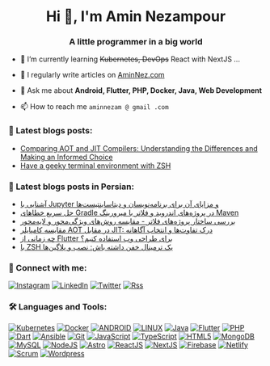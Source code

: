 ﻿<h1 align="center">Hi 👋, I'm Amin Nezampour</h1>
<h3 align="center">A little programmer in a big world</h3>

- 🌱 I’m currently learning ~~Kubernetes, DevOps~~ React with NextJS ...

- 📝 I regularly write articles on [AminNez.com](https://aminnez.com)

- 💬 Ask me about **Android, Flutter, PHP, Docker, Java, Web Development**

- 📫 How to reach me `aminnezam @ gmail .com`

### 📕 Latest blogs posts:
<!-- BLOG-POST-LIST:START -->
- [Comparing AOT and JIT Compilers: Understanding the Differences and Making an Informed Choice](https://aminnez.com/programming-concepts/jit-vs-aot-compiler-pros-cons)
- [Have a geeky terminal environment with ZSH](https://aminnez.com/linux/zsh-the-z-shell)
<!-- BLOG-POST-LIST:END -->

### 📕 Latest blogs posts in Persian:
<!-- PERSIAN-BLOG-POST-LIST:START -->
- [آشنایی با Jupyter و مزایای آن برای برنامه‌نویسان و دیتاساینتیست‌ها](https://fa.aminnez.com/programming-concepts/jupyter-notebook-multi-language)
- [حل سریع خطاهای Gradle در پروژه‌های اندروید و فلاتر با میرورینگ Maven](https://fa.aminnez.com/flutter/maven-mirror-for-gradle-error)
- [بررسی ساختار پروژه‌های فلاتر - مقایسه روش‌های ویژگی‌محور و لایه‌محور](https://fa.aminnez.com/flutter/flutter-project-structure)
- [مقایسه کامپایلر AOT در مقابل JIT: درک تفاوت‌ها و انتخاب آگاهانه](https://fa.aminnez.com/programming-concepts/jit-vs-aot-compiler-pros-cons)
- [چه زمانی از Flutter برای طراحی وب استفاده کنیم؟](https://fa.aminnez.com/flutter/should-use-flutter-web)
- [با ZSH یک ترمینال خفن داشته باش: نصب و پلاگین‌ها](https://fa.aminnez.com/linux/zsh-the-z-shell)
<!-- PERSIAN-BLOG-POST-LIST:END -->

### 🔗 Connect with me:

[![Instagram](https://img.shields.io/badge/Instagram-brown.svg?style=for-the-badge&logo=Instagram&logoColor=white)](https://instagram.com/aminnezampour)
[![LinkedIn](https://img.shields.io/badge/LinkedIn-%230077B5.svg?style=for-the-badge&logo=linkedin&logoColor=white)](https://linkedin.com/in/nezampour)
[![Twitter](https://img.shields.io/badge/Twitter-%231DA1F2.svg?style=for-the-badge&logo=Twitter&logoColor=white)](https://twitter.com/nezampour)
[![Rss](https://img.shields.io/badge/Rss-orange.svg?style=for-the-badge&logo=rss&logoColor=white)](https://aminnez.com/rss)

### 🛠️ Languages and Tools:

[![Kubernetes](https://img.shields.io/badge/kubernetes-%23326ce5.svg?style=flat-square&logo=kubernetes&logoColor=white)](https://kubernetes.io/)
[![Docker](https://img.shields.io/badge/docker-%230db7ed.svg?style=flat-square&logo=docker&logoColor=white)](https://www.docker.com/)
[![ANDROID](https://img.shields.io/badge/android-%2320232a.svg?style=flat-square&logo=android&logoColor=%a4c639)](https://developer.android.com/)
[![LINUX](https://img.shields.io/badge/Linux-FCC624?style=flat-square&logo=linux&logoColor=black)](https://www.linux.org/)
[![Java](https://img.shields.io/badge/java-%23ED8B00.svg?style=flat-square&logo=java&logoColor=white)](https://www.java.com/)
[![Flutter](https://img.shields.io/badge/Flutter-%2302569B.svg?style=flat-square&logo=Flutter&logoColor=white)](https://flutter.dev/)
[![PHP](https://img.shields.io/badge/php-%23777BB4.svg?style=flat-square&logo=php&logoColor=white)](https://www.php.net/)
[![Dart](https://img.shields.io/badge/dart-%230175C2.svg?style=flat-square&logo=dart&logoColor=white)](https://dart.dev/)
[![Ansible](https://img.shields.io/badge/ansible-%231A1918.svg?style=flat-square&logo=ansible&logoColor=white)](https://www.ansible.com/)
[![Git](https://img.shields.io/badge/Git-%23E34F26.svg?style=flat-square&logo=git&logoColor=white)](https://git-scm.com/)
[![JavaScript](https://img.shields.io/badge/javascript-%23323330.svg?style=flat-square&logo=javascript&logoColor=%23F7DF1E)](https://developer.mozilla.org/en-US/docs/Web/JavaScript)
[![TypeScript](https://img.shields.io/badge/typescript-%23007ACC.svg?style=flat-square&logo=typescript&logoColor=white)](https://www.typescriptlang.org/)
[![HTML5](https://img.shields.io/badge/html5-%23E34F26.svg?style=flat-square&logo=html5&logoColor=white)](https://www.w3.org/html/)
[![MongoDB](https://img.shields.io/badge/MongoDB-%234ea94b.svg?style=flat-square&logo=mongodb&logoColor=white)](https://www.mongodb.com/)
[![MySQL](https://img.shields.io/badge/mysql-%2300f.svg?style=flat-square&logo=mysql&logoColor=white)](https://www.mysql.com/)
[![NodeJS](https://img.shields.io/badge/node.js-green?style=flat-square&logo=node.js&logoColor=white)](https://nodejs.org/)
[![Astro](https://img.shields.io/badge/Astro-%23E34F26.svg?style=flat-square&logo=astro&logoColor=white)](https://astro.build)
[![ReactJS](https://img.shields.io/badge/ReactJS-blue.svg?style=flat-square&logo=react&logoColor=white)](https://react.dev/)
[![NextJS](https://img.shields.io/badge/NextJS-black.svg?style=flat-square&logo=nextdotjs&logoColor=white)](https://nextjs.org/)
[![Firebase](https://img.shields.io/badge/firebase-%23039BE5.svg?style=flat-square&logo=firebase)](https://firebase.google.com/)
[![Netlify](https://img.shields.io/badge/netlify-%23000000.svg?style=flat-square&logo=netlify&logoColor=#00C7B7)](https://netlify.com/)
[![Scrum](https://img.shields.io/badge/Scrum-%230A0FFF.svg?style=flat-square&logo=scrum&logoColor=white)](https://www.scrum.org/)
[![Wordpress](https://img.shields.io/badge/Wordpress-white.svg?style=flat-square&logo=wordpress&logoColor=black)](https://wordpress.com)
